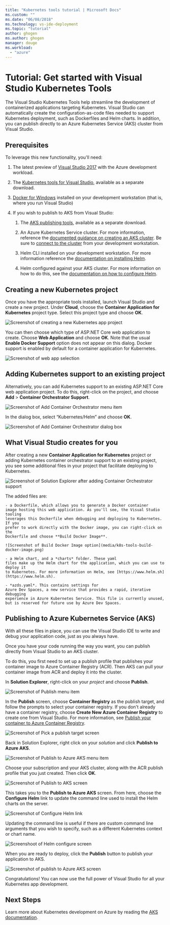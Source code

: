 ```yaml
---
title: "Kubernetes tools tutorial | Microsoft Docs"
ms.custom: ""
ms.date: "06/08/2018"
ms.technology: vs-ide-deployment
ms.topic: "tutorial"
author: ghogen
ms.author: ghogen
manager: douge
ms.workload: 
  - "azure"
---
```

# Tutorial: Get started with Visual Studio Kubernetes Tools

The Visual Studio Kubernetes Tools help streamline the development of
containerized applications targeting Kubernetes. Visual Studio can automatically
create the configuration-as-code files needed to support Kubernetes deployment,
such as Dockerfiles and Helm charts. In addition, you can publish directly to an
Azure Kubernetes Service (AKS) cluster from Visual Studio.

## Prerequisites

To leverage this new functionality, you'll need:

1.  The latest preview of [Visual Studio 2017](https://www.visualstudio.com/vs/preview) with the Azure development workload.

1.  The [Kubernetes tools for Visual Studio](https://aka.ms/get-vsk8stools), available as a separate download.

1.  [Docker for Windows](https://store.docker.com/editions/community/docker-ce-desktop-windows) installed on your development workstation (that is, where you
    run Visual Studio)

1.  If you wish to publish to AKS from Visual Studio:

    1.  The [AKS publishing tools](https://aka.ms/get-vsk8spublish), available as a separate download.

    1.  An Azure Kubernetes Service cluster. For more information, reference the
        [documented guidance on creating an AKS cluster](/azure/aks/kubernetes-walkthrough-portal#create-aks-cluster). Be sure to [connect to the cluster](/azure/aks/kubernetes-walkthrough#connect-to-the-cluster) from your development workstation.

    1.  Helm CLI installed on your development workstation. For more information
        reference the [documentation on installing Helm](https://github.com/kubernetes/helm/blob/master/docs/install.md).

    1.  Helm configured against your AKS cluster. For more information on how to
        do this, see the [documentation on how to configure Helm](/azure/aks/kubernetes-helm#configure-helm).

## Creating a new Kubernetes project

Once you have the appropriate tools installed, launch Visual Studio and create a
new project. Under **Cloud**, choose the **Container Application for Kubernetes** project type. Select this project type and choose **OK**.

![Screenshot of creating a new Kubernetes app project](media/k8s-tools-new-k8s-app.png)

You can then choose which type of ASP.NET Core web application to create. Choose
**Web Application** and choose **OK**. Note that the usual **Enable Docker Support** option
does not appear on this dialog. Docker support is enabled by default for a
container application for Kubernetes.

![Screenshot of web app selection](media/k8s-tools-web-app-selection-screen.png)

## Adding Kubernetes support to an existing project

Alternatively, you can add Kubernetes support to an existing ASP.NET Core web
application project. To do this, right-click on the project, and choose **Add** > **Container Orchestrator Support**.

![Screenshot of Add Container Orchestrator menu item](media/k8s-tools-add-container-orchestrator.png)

In the dialog box, select “Kubernetes/Helm” and choose **OK**.

![Screenshot of Add Container Orchestrator dialog box](media/k8s-tools-add-container-orchestrator-dialog-box.PNG)

## What Visual Studio creates for you

After creating a new **Container Application for Kubernetes** project or adding
Kubernetes container orchestrator support to an existing project, you see
some additional files in your project that facilitate deploying to Kubernetes.

![Screenshot of Solution Explorer after adding Container Orchestrator support](media/k8s-tools-solution-explorer.png)

The added files are:

    - a Dockerfile, which allows you to generate a Docker container
    image hosting this web application. As you'll see, the Visual Studio tooling
    leverages this Dockerfile when debugging and deploying to Kubernetes. If you
    prefer to work directly with the Docker image, you can right-click on the
    Dockerfile and choose **Build Docker Image**.
    
    ![Screenshot of Build Docker Image option](media/k8s-tools-build-docker-image.png)
    
    - a Helm chart, and a *charts* folder. These yaml
    files make up the Helm chart for the application, which you can use to deploy it
    to Kubernetes. For more information on Helm, see [https://www.helm.sh](https://www.helm.sh).
    
    - *azds.yaml*. This contains settings for
    Azure Dev Spaces, a new service that provides a rapid, iterative debugging
    experience in Azure Kubernetes Service. This file is currently unused, but is reserved for future use by Azure Dev Spaces.

## Publishing to Azure Kubernetes Service (AKS)

With all these files in place, you can use the Visual Studio IDE to write and
debug your application code, just as you always have.

Once you have your code running the way you want, you can publish directly from
Visual Studio to an AKS cluster.

To do this, you first need to set up a publish profile that publishes your
container image to Azure Container Registry (ACR). Then AKS can pull
your container image from ACR and deploy it into the cluster.

In **Solution Explorer**, right-click on your *project* and choose **Publish**.

![Screenshot of Publish menu item](media/k8s-tools-publish-project.png)

In the **Publish** screen, choose **Container Registry** as the publish target, and
follow the prompts to select your container registry. If you don't already have
a container registry, choose **Create New Azure Container Registry** to create
one from Visual Studio. For more information, see [Publish your container to Azure Container Registry](#publish-your-container-to-azure-container-registry).

![Screenshot of Pick a publish target screen](media/k8s-tools-publish-to-acr.png)

Back in Solution Explorer, right click on your *solution* and click **Publish to Azure AKS**.

![Screenshot of Publish to Azure AKS menu item](media/k8s-tools-publish-solution.png)

Choose your subscription and your AKS cluster, along with the ACR publish
profile that you just created. Then click **OK**.

![Screenshot of Publish to AKS screen](media/k8s-tools-publish-to-aks.png)

This takes you to the **Publish to Azure AKS** screen. From here,
choose the **Configure Helm** link to update the command line used to install the
Helm charts on the server.

![Screenshot of Configure Helm link](media/k8s-tools-configure-helm.png)

Updating the command line is useful if there are custom command line arguments that you wish to
specify, such as a different Kubernetes context or chart name.

![Screenshoot of Helm configure screen](media/k8s-tools-helm-configure-screen.png)

When you are ready to deploy, click the **Publish** button to publish your
application to AKS.

![Screenshot of publish to Azure AKS screen](media/k8s-tools-publish-screen.png)

Congratulations! You can now use the full power of Visual Studio for all your Kubernetes app development.

## Next Steps

Learn more about Kubernetes development on Azure by reading the [AKS documentation](/azure/aks).